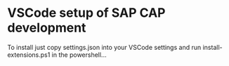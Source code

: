 # VSCode setup of SAP CAP development
To install just copy settings.json into your VSCode settings and run install-extensions.ps1 in the powershell...
